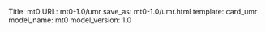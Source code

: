 Title: mt0
URL: mt0-1.0/umr
save_as: mt0-1.0/umr.html
template: card_umr
model_name: mt0
model_version: 1.0

